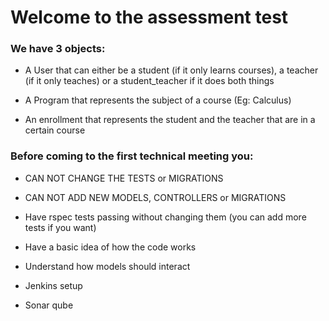 # Welcome to the assessment test

### We have 3 objects:
* A User that can either be a student (if it only learns courses), a teacher (if it only teaches)
or a student_teacher if it does both things

* A Program that represents the subject of a course (Eg: Calculus)

* An enrollment that represents the student and the teacher that are in a certain course 

### Before coming to the first technical meeting you:

* CAN NOT CHANGE THE TESTS or MIGRATIONS

* CAN NOT ADD NEW MODELS, CONTROLLERS or MIGRATIONS

* Have rspec tests passing without changing them (you can add more tests if you want)

* Have a basic idea of how the code works

* Understand how models should interact
* Jenkins setup
* Sonar qube

